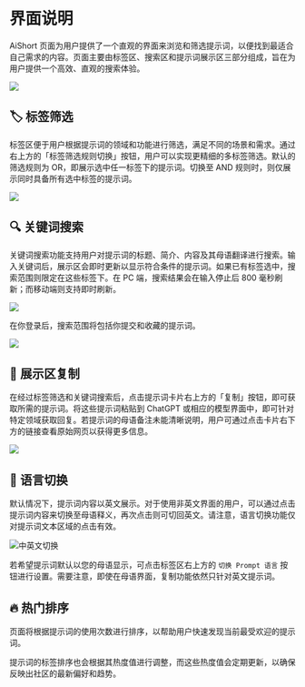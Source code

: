 # 界面说明

AiShort 页面为用户提供了一个直观的界面来浏览和筛选提示词，以便找到最适合自己需求的内容。页面主要由标签区、搜索区和提示词展示区三部分组成，旨在为用户提供一个高效、直观的搜索体验。

![](https://img.newzone.top/2024-03-07-04-56-01.png?imageMogr2/format/webp)

## 🏷︎ 标签筛选

标签区便于用户根据提示词的领域和功能进行筛选，满足不同的场景和需求。通过右上方的「标签筛选规则切换」按钮，用户可以实现更精细的多标签筛选。默认的筛选规则为 OR，即展示选中任一标签下的提示词。切换至 AND 规则时，则仅展示同时具备所有选中标签的提示词。

![](https://img.newzone.top/2023-02-28-10-31-01.png?imageMogr2/format/webp)

## 🔍 关键词搜索

关键词搜索功能支持用户对提示词的标题、简介、内容及其母语翻译进行搜索。输入关键词后，展示区会即时更新以显示符合条件的提示词。如果已有标签选中，搜索范围则限定在这些标签下。在 PC 端，搜索结果会在输入停止后 800 毫秒刷新；而移动端则支持即时刷新。

![](https://img.newzone.top/2023-02-28-10-31-10.png?imageMogr2/format/webp)

在你登录后，搜索范围将包括你提交和收藏的提示词。

![](https://img.newzone.top/2024-08-12-20-38-27.png?imageMogr2/format/webp)

## 🔬 展示区复制

在经过标签筛选和关键词搜索后，点击提示词卡片右上方的「复制」按钮，即可获取所需的提示词。将这些提示词粘贴到 ChatGPT 或相应的模型界面中，即可针对特定领域获取回复。若提示词的母语备注未能清晰说明，用户可通过点击卡片右下方的链接查看原始网页以获得更多信息。

![](https://img.newzone.top/2023-06-11-17-10-37.png?imageMogr2/format/webp)

## 💬 语言切换

默认情况下，提示词内容以英文展示。对于使用非英文界面的用户，可以通过点击提示词内容来切换至母语释义，再次点击则可切回英文。请注意，语言切换功能仅对提示词文本区域的点击有效。

![中英文切换](https://img.newzone.top/chatgptshortcut_encn.gif?imageMogr2/format/webp)

若希望提示词默认以您的母语显示，可点击标签区右上方的 `切换 Prompt 语言` 按钮进行设置。需要注意，即使在母语界面，复制功能依然只针对英文提示词。

## 🔥 热门排序

页面将根据提示词的使用次数进行排序，以帮助用户快速发现当前最受欢迎的提示词。

提示词的标签排序也会根据其热度值进行调整，而这些热度值会定期更新，以确保反映出社区的最新偏好和趋势。
